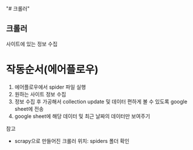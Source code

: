 "# 크롤러"

## 크롤러

사이트에 있는 정보 수집

# 작동순서(에어플로우)

1. 에어플로우에서 spider 파일 실행
2. 원하는 사이트 정보 수집
3. 정보 수집 후 가공해서 collection update 및 데이터 편하게 볼 수 있도록 google sheet에 전송
4. google sheet에 해당 데이터 및 최근 날짜의 데이터만 보여주기

참고

- scrapy으로 만들어진 크롤러 위치: spiders 폴더 확인
